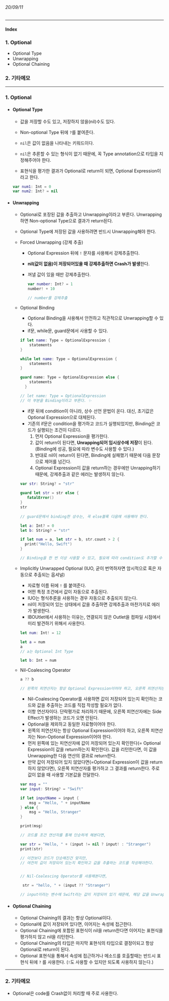 ###### 20/09/11

------



#### Index

### **1.  Optional**

-  Optional Type
-  Unwrapping
-  Optional Chaining



### **2.  기타메모**



------



### **1.  Optional**

- #### Optional Type

  - 값을 저장할 수도 있고, 저장하지 않을(nil)수도 있다.
  - Non-optional Type 뒤에 `?`를 붙여준다.

  - `nil`은 값이 없음을 나타내는 키워드이다.
  - `nil`은 추론할 수 있는 형식이 없기 때문에, 꼭 Type annotation으로 타입을 지정해주어야 한다.
  - 표현식을 평가한 결과가 Optional로 return이 되면, Optional Expression이라고 한다.

  ```swift
  var num1: Int = 0
  var num2: Int? = nil
  ```

  

- #### Unwrapping

  - Optional로 포장된 값을 추출하고 Unwrapping이라고 부른다. Unwrapping하면 Non-optional Type으로 결과가 return된다.

  

  - Optional Type에 저장된 값을 사용하려면 반드시 Unwrapping해야 한다. 

  

  - Forced Unwrapping (강제 추출)

    - Optional Expression 뒤에 `!` 문자를 사용해서 강제추출한다.

    - **nil(값이 없음)이 저장되어있을 때 강제추출하면 Crash가 발생**한다.

    - 꺼낼 값이 있을 때만 강제추출한다.

      ```swift
      var number: Int? = 1
      number! + 10
      
      // number를 강제추출
      ```

      

  - Optional Binding 

    - Optional Binding을 사용해서 안전하고 직관적으로 Unwrapping할 수 있다.
    - if문, while문, guard문에서 사용할 수 있다.

    ```swift
    if let name: Type = OptionalExpression {
    	statements
    }
    
    while let name: Type = OptionalExpression {
        statements
    }
    
    guard name: Type = OptionalExpression else {
        statements
      }
    
    // let name: Type = OptionalExpression
    // 이 부분을 Binding이라고 부른다. ✨
    ```

    

    - if문 뒤에 condition이 아니라, 상수 선언 문법이 온다. 대신, 초기값은 Optional Expression으로 대체된다.
    - 기존의 if문은 condition을 평가하고 코드가 실행되었지만, Binding은 코드가 실행되는 조건이 다르다.
      1. 먼저 Optional Expression을 평가한다.
      2. 값이 return이 된다면,  **Unrapping되어 임시상수에 저장**이 된다. (Binding에 성공, 필요에 따라 변수도 사용할 수 있다.)
      3. 반대로 nil이 return이 된다면, Binding에 실패했기 때문에 다음 문장으로 제어를 넘긴다.
      4. Optional Expression이 값을 return하는 경우에만 Unrapping하기 때문에, 강제추출과 같은 에러는 발생하지 않는다.

    

    ```swift
    var str: String? = "str"
      
    guard let str = str else {
       fatalError()
    }
    str
      
    // guard문에서 binding한 상수는, 꼭 else블록 다음에 사용해야 한다.
    ```

      ```swift
      let a: Int? = 0
      let b: String? = "str"
      
      if let num = a, let str = b, str.count > 2 {
      	print("Hello, Swift")
      }
      
      // Binding을 한 번 이상 사용할 수 있고, 필요에 따라 condition도 추가할 수 있다.
      ```

    

  - Implicitly Unwrapped Optional (IUO, 굳이 번역하자면 암시적으로 혹은 자동으로 추출되는 옵셔널)

    - 자료형 이름 뒤에 `!` 를 붙여준다.
    - 어떤 특정 조건에서  값이 자동으로 추출된다.
    - IUO는 형식추론을 사용하는 경우 자동으로 추출되지 않는다.
    - nil이 저장되어 있는 상태에서 값을 추출하면 강제추출과 마찬가지로 에러가 발생한다.
    - IBOUtlet에서 사용하는 이유는, 연결되지 않은 Outlet을 컴파일 시점에서 미리 발견하기 위해서 사용한다.

    ```swift
    let num: Int! = 12
    
    let a = num
    a
    // a는 Optional Int Type
    
    let b: Int = num
    ```

    

  - Nil-Coalescing Operator

    ```swift
    a ?? b
    
    // 왼쪽의 피연산자는 항상 Optional Expression이어야 하고, 오른쪽 피연산자는 Non-Optional Expression이어야 한다.
    ```

    

    - Nil-Coalescing Operator를 사용하면 값이 저장되어 있는지 확인하는 코드와 값을 추출하는 코드를 직접 작성할 필요가 없다.
    - 이항 연산자이다. 단락평가로 처리하기 때문에, 오른쪽 피연산자에는 Side Effect가 발생하는 코드가 오면 안된다.
    - Optional을 제외하고 동일한 자료형이어야 한다.
    - 왼쪽의 피연산자는 항상 Optional Expression이어야 하고, 오른쪽 피연산자는 Non-Optional Expression이어야 한다.
    - 먼저 왼쪽에 있는 피연산자에 값이 저장되어 있는지 확인한다(= Optional Expression이 값을 return하는지 확인한다). 값을 리턴한다면, 이 값을 Unwrapping한 다음 연산의 결과로 return한다.
    - 만약 값이 저장되어 있지 않았다면(=Optional Expression이 값을 return하지 않았다면), 오른쪽 피연산자를 평가하고 그 결과를 return한다. 주로 값이 없을 때 사용할 기본값을 전달한다.

    

    ```swift
    var msg = ""
    var input: String? = "Swift"
    
    if let inputName = input {
        msg = "Hello, " + inputName
    } else {
        msg = "Hello, Stranger"
    }
    
    print(msg)
    
    // 코드를 조건 연산자를 통해 단순하게 해본다면,
    
    var str = "Hello, " + (input != nil ? input! : "Stranger")
    print(str)
    
    // 이전보다 코드가 단순해진건 맞지만,
    // 여전히 값이 저장되어 있는지 확인하고 값을 추출하는 코드를 작성해야한다.
    
    
    // Nil-Coalescing Operator를 사용해본다면,
    
     str = "hello, " + (input ?? "Stranger")
    
    // input이라는 변수에 Swift라는 값이 저장되어 있기 때문에, 해당 값을 Unwrapping한 다음 hello, 라는 문자열과 연결한다.
    ```

    

- #### Optional Chaining
  
  - Optional Chaining의 결과는 항상 Optional이다.
  - Optional에 값이 저장되어 있다면, 이어지는 속성에 접근한다.
  - Optional Chaining에 포함된 표현식이 nil을 return한다면 이어지는 표현식을 평가하지 않고 nil을 리턴한다.
  - Optional Chaining의 타입은 마지막 표현식의 타입으로 결정이되고 항상 Optional로 return이 된다.
  - Optional 표현식을 통해서 속성에 접근하거나 메소드를 호출할때는 반드시 표현식 뒤에 `?` 를 사용한다.
    (`!`도 사용할 수 있지만 되도록 사용하지 않는다.)





------



### **2.  기타메모**

- Optional은 code를 Crash없이 처리할 때 주로 사용한다.

